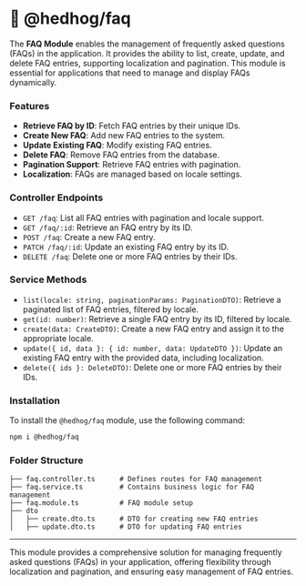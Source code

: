# 🦔 @hedhog/faq

The **FAQ Module** enables the management of frequently asked questions (FAQs) in the application. It provides the ability to list, create, update, and delete FAQ entries, supporting localization and pagination. This module is essential for applications that need to manage and display FAQs dynamically.

### Features

- **Retrieve FAQ by ID**: Fetch FAQ entries by their unique IDs.
- **Create New FAQ**: Add new FAQ entries to the system.
- **Update Existing FAQ**: Modify existing FAQ entries.
- **Delete FAQ**: Remove FAQ entries from the database.
- **Pagination Support**: Retrieve FAQ entries with pagination.
- **Localization**: FAQs are managed based on locale settings.

### Controller Endpoints

- `GET /faq`: List all FAQ entries with pagination and locale support.
- `GET /faq/:id`: Retrieve an FAQ entry by its ID.
- `POST /faq`: Create a new FAQ entry.
- `PATCH /faq/:id`: Update an existing FAQ entry by its ID.
- `DELETE /faq`: Delete one or more FAQ entries by their IDs.

### Service Methods

- `list(locale: string, paginationParams: PaginationDTO)`: Retrieve a paginated list of FAQ entries, filtered by locale.
- `get(id: number)`: Retrieve a single FAQ entry by its ID, filtered by locale.
- `create(data: CreateDTO)`: Create a new FAQ entry and assign it to the appropriate locale.
- `update({ id, data }: { id: number, data: UpdateDTO })`: Update an existing FAQ entry with the provided data, including localization.
- `delete({ ids }: DeleteDTO)`: Delete one or more FAQ entries by their IDs.

### Installation

To install the `@hedhog/faq` module, use the following command:

```bash
npm i @hedhog/faq
```

### Folder Structure

```plaintext
├── faq.controller.ts      # Defines routes for FAQ management
├── faq.service.ts         # Contains business logic for FAQ management
├── faq.module.ts          # FAQ module setup
├── dto
│   ├── create.dto.ts      # DTO for creating new FAQ entries
│   ├── update.dto.ts      # DTO for updating FAQ entries
```

---

This module provides a comprehensive solution for managing frequently asked questions (FAQs) in your application, offering flexibility through localization and pagination, and ensuring easy management of FAQ entries.
